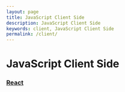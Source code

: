 ```yaml
---
layout: page
title: JavaScript Client Side
description: JavaScript Client Side
keywords: client, JavaScript Client Side
permalink: /client/
---
```


# JavaScript Client Side

### [React](/client/react/)
